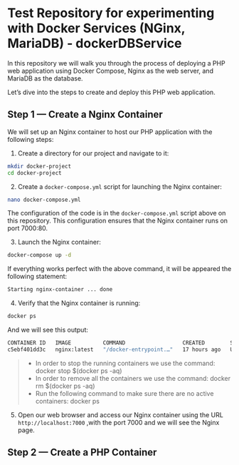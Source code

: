 # Test Repository for experimenting with Docker Services (NGinx, MariaDB) - dockerDBService

In this repository we will walk you through the process of deploying a PHP web application using Docker Compose, Nginx as the web server, and MariaDB as the database.

Let’s dive into the steps to create and deploy this PHP web application.

## Step 1 — Create a Nginx Container

We will set up an Nginx container to host our PHP application with the following steps:

1. Create a directory for our project and navigate to it:
```bash
mkdir docker-project
cd docker-project
```

2. Create a `docker-compose.yml` script for launching the Nginx container:
```bash
nano docker-compose.yml
```
The configuration of the code is in the `docker-compose.yml` script above on this repository.
This configuration ensures that the Nginx container runs on port 7000:80.

3. Launch the Nginx container:
```bash
docker-compose up -d
```
If everything works perfect with the above command, it will be appeared the following statement:
```bash
Starting nginx-container ... done
```

4. Verify that the Nginx container is running:
```bash
docker ps
```
And we will see this output:
```bash
CONTAINER ID   IMAGE          COMMAND                  CREATED        STATUS         PORTS                                   NAMES
c5ebf401dd3c   nginx:latest   "/docker-entrypoint.…"   17 hours ago   Up 5 minutes   0.0.0.0:7000->80/tcp, :::7000->80/tcp   nginx-container
```
>- In order to stop the running containers we use the command:
>docker stop $(docker ps -aq)
>- In order to remove all the containers we use the command:
>docker rm $(docker ps -aq)
>- Run the following command to make sure there are no active containers:
>docker ps

5. Open our web browser and access our Nginx container using the URL `http://localhost:7000` ,with the port 7000 and we will see the Nginx page.
   
## Step 2 — Create a PHP Container









